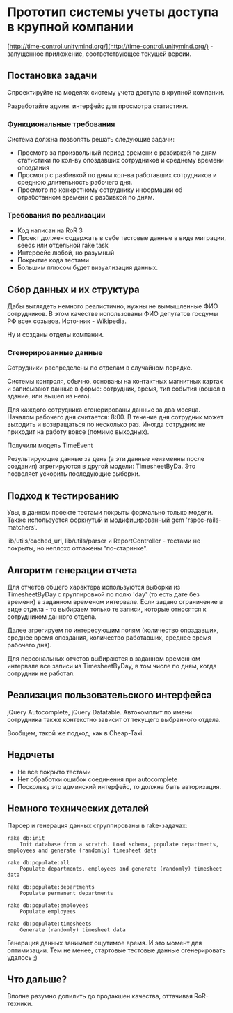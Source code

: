 # Прототип системы учеты доступа в крупной компании

[http://time-control.unitymind.org/](http://time-control.unitymind.org/) - запущенное приложение, соответствующее текущей версии.

## Постановка задачи

Спроектируйте на моделях систему учета доступа в крупной компании.

Разработайте админ. интерфейс для просмотра статистики.

### Функциональные требования

Система должна позволять решать следующие задачи:

* Просмотр за произвольный период времени с разбивкой по дням статистики по кол-ву опоздавших сотрудников и среднему
  времени опоздания
* Просмотр с разбивкой по дням кол-ва работавших сотрудников и среднюю длительность рабочего дня.
* Просмотр по конкретному сотруднику информации об отработанном времени с разбивкой по дням.


### Требования по реализации

* Код написан на RoR 3
* Проект должен содержать в себе тестовые данные в виде миграции, seeds или отдельной rake task
* Интерфейс любой, но разумный
* Покрытие кода тестами
* Большим плюсом будет визуализация данных.

## Сбор данных и их структура

Дабы выглядеть немного реалистично, нужны не вымышленные ФИО сотрудников. В этом качестве использованы ФИО депутатов
госдумы РФ всех созывов. Источник - Wikipedia.

Ну и созданы отделы компании.

### Сгенерированные данные

Сотрудники распределены по отделам в случайном порядке.

Системы контроля, обычно, основаны на контактных магнитных картах и записывают данные в форме: сотрудник, время, тип события (вошел в здание, или вышел из него).

Для каждого сотрудника сгенерированы данные за два месяца. Началом рабочего дня считается: 8:00. В течение дня
 сотрудник может выходить и возвращаться по несколько раз. Иногда сотрудник не приходит на работу вовсе (помимо выходных).

 Получили модель TimeEvent

Результирующие данные за день (а эти данные неизменны после создания) агрегируются в другой модели: TimesheetByDa.
 Это позволяет ускорить последующие выборки.

## Подход к тестированию

Увы, в данном проекте тестами покрыты формально только модели. Также используется форкнутый и модифицированный gem 'rspec-rails-matchers'.

lib/utils/cached_url, lib/utils/parser и ReportController - тестами не покрыты, но неплохо отлажены "по-старинке".

## Алгоритм генерации отчета

Для отчетов общего характера используются выборки из TimesheetByDay с группировкой по полю 'day' (то есть дате без времени) в заданном временом интервале. Если задано ограничение в виде отдела - то выбираем только те записи, которые относятся к сотрудником данного отдела.

Далее агрегируем по интересующим полям (количество опоздавших, среднее время опоздания, количество работавших, среднее время рабочего дня).

Для персональных отчетов выбираются в заданном временном интервале все записи из TimesheetByDay, в том числе по дням, когда сотрудник не работал.

## Реализация пользовательского интерфейса

jQuery Autocomplete, jQuery Datatable. Автокомплит по имени сотрудника также контекстно зависит от текущего выбранного отдела.

Вообщем, такой же подход, как в Cheap-Taxi.

## Недочеты

* Не все покрыто тестами
* Нет обработки ошибок соединения при autocomplete
* Поскольку это админский интерфейс, то должна быть авторизация.

## Немного технических деталей

Парсер и генерация данных сгруппированы в rake-задачах:

	rake db:init
		Init database from a scratch. Load schema, populate departments, employees and generate (randomly) timesheet data

	rake db:populate:all
		Populate departments, employees and generate (randomly) timesheet data

	rake db:populate:departments
		Populate permanent departments

	rake db:populate:employees
		Populate employees

	rake db:populate:timesheets
		Generate (randomly) timesheet data

Генерация данных занимает ощутимое время. И это момент для оптимизации. Тем не менее, стартовые тестовые данные сгенерировать удалось ;)

## Что дальше?

Вполне разумно допилить до продакшен качества, оттачивая RoR-техники.
